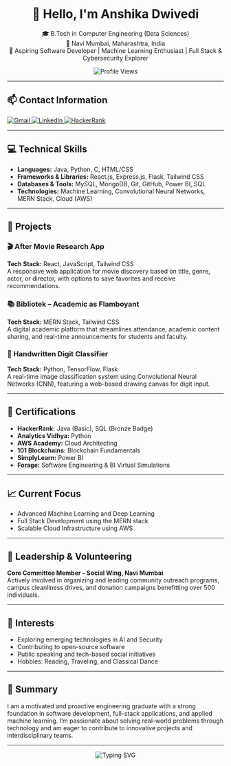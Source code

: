 <h1 align="center">👋 Hello, I'm Anshika Dwivedi</h1>

<p align="center">
  🎓 B.Tech in Computer Engineering (Data Sciences) <br>
  📍 Navi Mumbai, Maharashtra, India <br>
  💼 Aspiring Software Developer | Machine Learning Enthusiast | Full Stack & Cybersecurity Explorer
</p>

<p align="center">
  <img src="https://komarev.com/ghpvc/?username=anshikadwivedi21&label=Profile%20views&color=0e75b6&style=flat" alt="Profile Views" />
</p>

---

## 📫 Contact Information

<p align="left">
  <a href="mailto:anshikadwivedi2004@gmail.com" target="_blank">
    <img src="https://img.shields.io/badge/Gmail-D14836?style=for-the-badge&logo=gmail&logoColor=white" alt="Gmail" />
  </a>
  <a href="https://linkedin.com/in/anshika-dwivedi-319b75220" target="_blank">
    <img src="https://img.shields.io/badge/LinkedIn-0077B5?style=for-the-badge&logo=linkedin&logoColor=white" alt="LinkedIn" />
  </a>
  <a href="https://hackerrank.com/anshikadwivedi21" target="_blank">
    <img src="https://img.shields.io/badge/HackerRank-2EC866?style=for-the-badge&logo=HackerRank&logoColor=white" alt="HackerRank" />
  </a>
</p>

---

## 💻 Technical Skills

- **Languages:** Java, Python, C, HTML/CSS  
- **Frameworks & Libraries:** React.js, Express.js, Flask, Tailwind CSS  
- **Databases & Tools:** MySQL, MongoDB, Git, GitHub, Power BI, SQL  
- **Technologies:** Machine Learning, Convolutional Neural Networks, MERN Stack, Cloud (AWS)

---

## 🧩 Projects

### 🎬 After Movie Research App  
**Tech Stack:** React, JavaScript, Tailwind CSS  
A responsive web application for movie discovery based on title, genre, actor, or director, with options to save favorites and receive recommendations.

### 📚 Bibliotek – Academic as Flamboyant  
**Tech Stack:** MERN Stack, Tailwind CSS  
A digital academic platform that streamlines attendance, academic content sharing, and real-time announcements for students and faculty.

### 🔢 Handwritten Digit Classifier  
**Tech Stack:** Python, TensorFlow, Flask  
A real-time image classification system using Convolutional Neural Networks (CNN), featuring a web-based drawing canvas for digit input.

---

## 📜 Certifications

- **HackerRank:** Java (Basic), SQL (Bronze Badge)  
- **Analytics Vidhya:** Python  
- **AWS Academy:** Cloud Architecting  
- **101 Blockchains:** Blockchain Fundamentals  
- **SimplyLearn:** Power BI  
- **Forage:** Software Engineering & BI Virtual Simulations  

---

## 📈 Current Focus

- Advanced Machine Learning and Deep Learning  
- Full Stack Development using the MERN stack  
- Scalable Cloud Infrastructure using AWS

---

## 🤝 Leadership & Volunteering

**Core Committee Member – Social Wing, Navi Mumbai**  
Actively involved in organizing and leading community outreach programs, campus cleanliness drives, and donation campaigns benefitting over 500 individuals.

---

## 🎯 Interests

- Exploring emerging technologies in AI and Security  
- Contributing to open-source software  
- Public speaking and tech-based social initiatives  
- Hobbies: Reading, Traveling, and Classical Dance

---

## 📌 Summary

I am a motivated and proactive engineering graduate with a strong foundation in software development, full-stack applications, and applied machine learning. I’m passionate about solving real-world problems through technology and am eager to contribute to innovative projects and interdisciplinary teams.

---

<p align="center">
  <img src="https://readme-typing-svg.demolab.com?font=Fira+Code&duration=2000&pause=1000&color=0E7DB6&center=true&vCenter=true&width=435&lines=Thank+you+for+visiting+my+profile!" alt="Typing SVG" />
</p>
